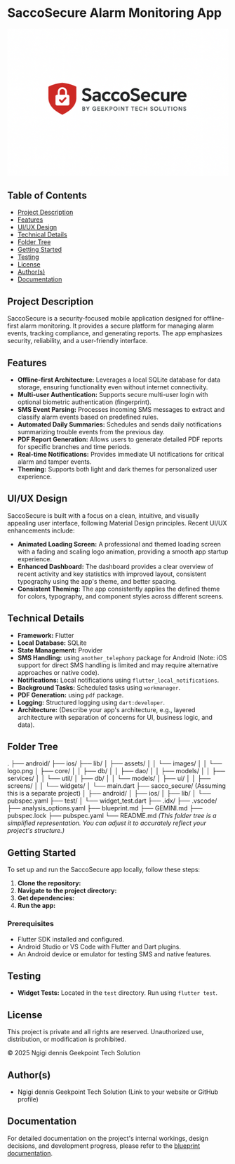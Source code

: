 # SaccoSecure Alarm Monitoring App

![SaccoSecure Logo](lib/assets/images/logo.png)

## Table of Contents

-   [Project Description](#project-description)
-   [Features](#features)
-   [UI/UX Design](#uiux-design)
-   [Technical Details](#technical-details)
-   [Folder Tree](#folder-tree)
-   [Getting Started](#getting-started)
-   [Testing](#testing)
-   [License](#license)
-   [Author(s)](#authors)
-   [Documentation](#documentation)

## Project Description

SaccoSecure is a security-focused mobile application designed for offline-first alarm monitoring. It provides a secure platform for managing alarm events, tracking compliance, and generating reports. The app emphasizes security, reliability, and a user-friendly interface.

## Features

-   **Offline-first Architecture:** Leverages a local SQLite database for data storage, ensuring functionality even without internet connectivity.
-   **Multi-user Authentication:** Supports secure multi-user login with optional biometric authentication (fingerprint).
-   **SMS Event Parsing:** Processes incoming SMS messages to extract and classify alarm events based on predefined rules.
-   **Automated Daily Summaries:** Schedules and sends daily notifications summarizing trouble events from the previous day.
-   **PDF Report Generation:** Allows users to generate detailed PDF reports for specific branches and time periods.
-   **Real-time Notifications:** Provides immediate UI notifications for critical alarm and tamper events.
-   **Theming:** Supports both light and dark themes for personalized user experience.

## UI/UX Design

SaccoSecure is built with a focus on a clean, intuitive, and visually appealing user interface, following Material Design principles. Recent UI/UX enhancements include:

-   **Animated Loading Screen:** A professional and themed loading screen with a fading and scaling logo animation, providing a smooth app startup experience.
-   **Enhanced Dashboard:** The dashboard provides a clear overview of recent activity and key statistics with improved layout, consistent typography using the app's theme, and better spacing.
-   **Consistent Theming:** The app consistently applies the defined theme for colors, typography, and component styles across different screens.

## Technical Details

-   **Framework:** Flutter
-   **Local Database:** SQLite
-   **State Management:** Provider
-   **SMS Handling:** using `another_telephony` package for Android (Note: iOS support for direct SMS handling is limited and may require alternative approaches or native code).
-   **Notifications:** Local notifications using `flutter_local_notifications`.
-   **Background Tasks:** Scheduled tasks using `workmanager`.
-   **PDF Generation:** using `pdf` package.
-   **Logging:** Structured logging using `dart:developer`.
-   **Architecture:** (Describe your app's architecture, e.g., layered architecture with separation of concerns for UI, business logic, and data).

## Folder Tree
. ├── android/ ├── ios/ ├── lib/ │ ├── assets/ │ │ └── images/ │ │ └── logo.png │ ├── core/ │ │ ├── db/ │ │ ├── dao/ │ │ ├── models/ │ │ ├── services/ │ │ └── util/ │ ├── db/ │ │ └── models/ │ ├── ui/ │ │ ├── screens/ │ │ └── widgets/ │ └── main.dart ├── sacco_secure/ (Assuming this is a separate project) │ ├── android/ │ ├── ios/ │ ├── lib/ │ └── pubspec.yaml ├── test/ │ └── widget_test.dart ├── .idx/ ├── .vscode/ ├── analysis_options.yaml ├── blueprint.md ├── GEMINI.md ├── pubspec.lock ├── pubspec.yaml └── README.md
*(This folder tree is a simplified representation. You can adjust it to accurately reflect your project's structure.)*

## Getting Started

To set up and run the SaccoSecure app locally, follow these steps:

1.  **Clone the repository:**
2.  **Navigate to the project directory:**
3.  **Get dependencies:**
4.  **Run the app:**

### Prerequisites

-   Flutter SDK installed and configured.
-   Android Studio or VS Code with Flutter and Dart plugins.
-   An Android device or emulator for testing SMS and native features.

## Testing
-   **Widget Tests:** Located in the `test` directory. Run using `flutter test`.


## License

This project is private and all rights are reserved. Unauthorized use, distribution, or modification is prohibited.

© 2025 Ngigi dennis Geekpoint Tech Solution

## Author(s)

-   Ngigi dennis Geekpoint Tech Solution (Link to your website or GitHub profile)

## Documentation

For detailed documentation on the project's internal workings, design decisions, and development progress, please refer to the [blueprint documentation](blueprint.md).
